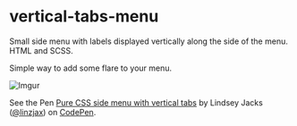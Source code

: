 # vertical-tabs-menu
Small side menu with labels displayed vertically along the side of the menu. HTML and SCSS.

Simple way to add some flare to your menu.

![Imgur](http://i.imgur.com/IhgsYuH.png)

<p data-height="268" data-theme-id="0" data-slug-hash="EPrZjX" data-default-tab="result" data-user="linzjax" class='codepen'>See the Pen <a href='http://codepen.io/linzjax/pen/EPrZjX/'>Pure CSS side menu with vertical tabs</a> by Lindsey Jacks (<a href='http://codepen.io/linzjax'>@linzjax</a>) on <a href='http://codepen.io'>CodePen</a>.</p>
<script async src="//assets.codepen.io/assets/embed/ei.js"></script>
